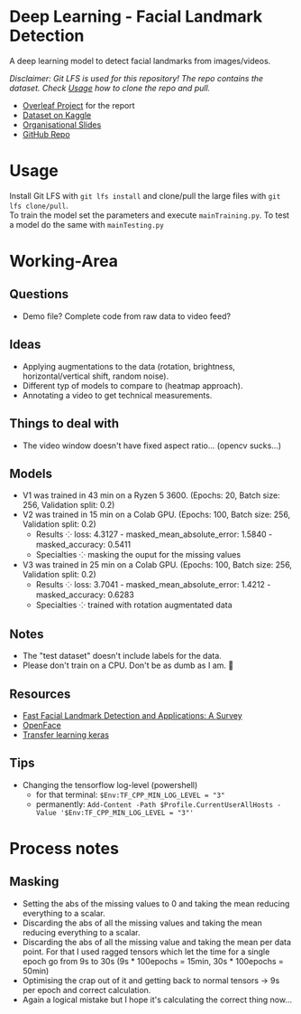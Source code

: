 # Deep Learning - Facial Landmark Detection
A deep learning model to detect facial landmarks from images/videos.

_Disclaimer: Git LFS is used for this repository! The repo contains the dataset. Check [Usage](#usage) how to clone the repo and pull._

+ [Overleaf Project](https://www.overleaf.com/8268422246bjnxsrvsbqxn) for the report
+ [Dataset on Kaggle](https://www.kaggle.com/c/facial-keypoints-detection/overview)
+ [Organisational Slides](https://docs.google.com/presentation/d/1Lbggpj_nj4RomOm4q35XUcoOoDsIDvT18GLpOIygC2Q/edit#slide=id.p)
+ [GitHub Repo](https://github.com/StrangeGirlMurph/DeepLearning-FacialLandmarkDetection)

# Usage
Install Git LFS with `git lfs install` and clone/pull the large files with `git lfs clone/pull`.  
To train the model set the parameters and execute `mainTraining.py`. To test a model do the same with `mainTesting.py`

# Working-Area
## Questions
+ Demo file? Complete code from raw data to video feed?

## Ideas
+ Applying augmentations to the data (rotation, brightness, horizontal/vertical shift, random noise).
+ Different typ of models to compare to (heatmap approach).
+ Annotating a video to get technical measurements.

## Things to deal with
+ The video window doesn't have fixed aspect ratio... (opencv sucks...)

## Models
+ V1 was trained in 43 min on a Ryzen 5 3600. (Epochs: 20, Batch size: 256, Validation split: 0.2)
+ V2 was trained in 15 min on a Colab GPU. (Epochs: 100, Batch size: 256, Validation split: 0.2)
  + Results ⁘ loss: 4.3127 - masked_mean_absolute_error: 1.5840 - masked_accuracy: 0.5411
  + Specialties ⁘ masking the ouput for the missing values
+ V3 was trained in 25 min on a Colab GPU. (Epochs: 100, Batch size: 256, Validation split: 0.2)
  + Results ⁘ loss: 3.7041 - masked_mean_absolute_error: 1.4212 - masked_accuracy: 0.6283
  + Specialties ⁘ trained with rotation augmentated data

## Notes
+ The "test dataset" doesn't include labels for the data.
+ Please don't train on a CPU. Don't be as dumb as I am. 🥲

## Resources
+ [Fast Facial Landmark Detection and Applications: A Survey](https://arxiv.org/pdf/2101.10808.pdf)
+ [OpenFace](https://github.com/TadasBaltrusaitis/OpenFace)
+ [Transfer learning keras](https://keras.io/guides/transfer_learning/)

## Tips
+ Changing the tensorflow log-level (powershell)
  + for that terminal: `$Env:TF_CPP_MIN_LOG_LEVEL = "3"`
  + permanently: `Add-Content -Path $Profile.CurrentUserAllHosts -Value '$Env:TF_CPP_MIN_LOG_LEVEL = "3"'`


# Process notes
## Masking
+ Setting the abs of the missing values to 0 and taking the mean reducing everything to a scalar.
+ Discarding the abs of all the missing values and taking the mean reducing everything to a scalar.
+ Discarding the abs of all the missing value and taking the mean per data point. For that I used ragged tensors which let the time for a single epoch go from 9s to 30s (9s * 100epochs = 15min, 30s * 100epochs = 50min)
+ Optimising the crap out of it and getting back to normal tensors -> 9s per epoch and correct calculation.
+ Again a logical mistake but I hope it's calculating the correct thing now...
